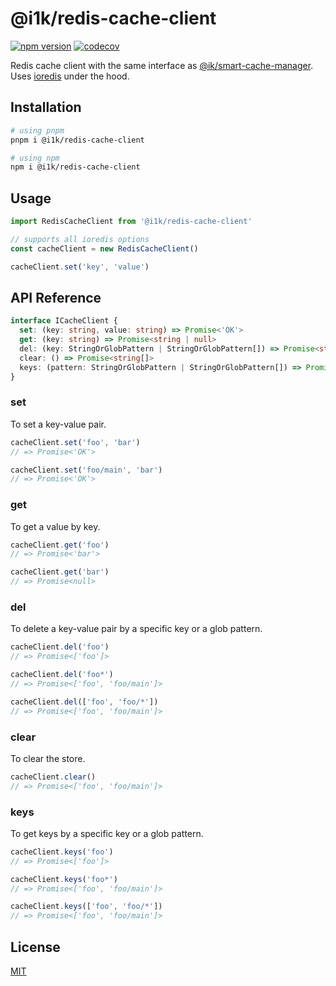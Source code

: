 # @i1k/redis-cache-client

[![npm version](https://img.shields.io/npm/v/@i1k/redis-cache-client/latest.svg)](https://www.npmjs.com/package/@i1k/redis-cache-client)
[![codecov](https://codecov.io/gh/i1kazantsev/redis-cache-client/branch/main/graph/badge.svg?token=4HOPG3NH5Z)](https://codecov.io/gh/i1kazantsev/redis-cache-client)

Redis cache client with the same interface as [@ik/smart-cache-manager](https://github.com/ivan1kazantsev/smart-cache-manager#readme).
Uses [ioredis](https://github.com/luin/ioredis#readme) under the hood.

## Installation

```bash
# using pnpm
pnpm i @i1k/redis-cache-client

# using npm
npm i @i1k/redis-cache-client
```

## Usage

```typescript
import RedisCacheClient from '@i1k/redis-cache-client'

// supports all ioredis options
const cacheClient = new RedisCacheClient()

cacheClient.set('key', 'value')
```

## API Reference

```typescript
interface ICacheClient {
  set: (key: string, value: string) => Promise<'OK'>
  get: (key: string) => Promise<string | null>
  del: (key: StringOrGlobPattern | StringOrGlobPattern[]) => Promise<string[]>
  clear: () => Promise<string[]>
  keys: (pattern: StringOrGlobPattern | StringOrGlobPattern[]) => Promise<string[]>
}
```

### set

To set a key-value pair.

```typescript
cacheClient.set('foo', 'bar')
// => Promise<'OK'>

cacheClient.set('foo/main', 'bar')
// => Promise<'OK'>
```

### get

To get a value by key.

```typescript
cacheClient.get('foo')
// => Promise<'bar'>

cacheClient.get('bar')
// => Promise<null>
```

### del

To delete a key-value pair by a specific key or a glob pattern.

```typescript
cacheClient.del('foo')
// => Promise<['foo']>

cacheClient.del('foo*')
// => Promise<['foo', 'foo/main']>

cacheClient.del(['foo', 'foo/*'])
// => Promise<['foo', 'foo/main']>
```

### clear

To clear the store.

```typescript
cacheClient.clear()
// => Promise<['foo', 'foo/main']>
```

### keys

To get keys by a specific key or a glob pattern.

```typescript
cacheClient.keys('foo')
// => Promise<['foo']>

cacheClient.keys('foo*')
// => Promise<['foo', 'foo/main']>

cacheClient.keys(['foo', 'foo/*'])
// => Promise<['foo', 'foo/main']>
```

## License

[MIT](./LICENSE)
